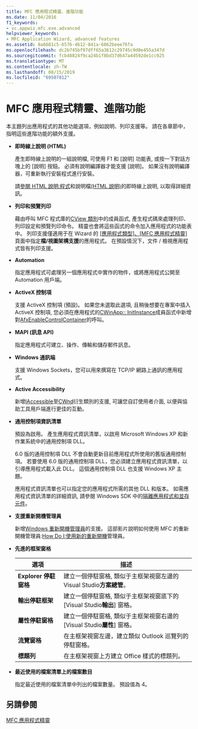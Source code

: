 ```yaml
---
title: MFC 應用程式精靈、進階功能
ms.date: 11/04/2016
f1_keywords:
- vc.appwiz.mfc.exe.advanced
helpviewer_keywords:
- MFC Application Wizard, advanced features
ms.assetid: 8a6681c5-6576-4b12-841a-6862beee76fa
ms.openlocfilehash: dc2b745bf97dff65a3612c29745c9d0e455a347d
ms.sourcegitcommit: fcb48824f9ca24b1f8bd37d647a4d592de1cc925
ms.translationtype: MT
ms.contentlocale: zh-TW
ms.lasthandoff: 08/15/2019
ms.locfileid: "69507812"
---
```

# <a name="advanced-features-mfc-application-wizard"></a>MFC 應用程式精靈、進階功能

本主題列出應用程式的其他功能選項，例如說明、列印支援等。 請在各章節中，指明這些進階功能的額外支援。

- **即時線上說明 (HTML)**

   產生即時線上說明的一組說明檔, 可使用 F1 和 [說明] 功能表, 或按一下對話方塊上的 [說明] 按鈕。 必須有說明編譯器才能支援 [說明]。 如果沒有說明編譯器，可重新執行安裝程式進行安裝。

   請[參閱 HTML 說明:程式](../../mfc/html-help-context-sensitive-help-for-your-programs.md)和說明檔[(HTML 說明)](../../build/reference/help-files-html-help.md)的即時線上說明, 以取得詳細資訊。

- **列印和預覽列印**

   藉由呼叫 MFC 程式庫的[CView 類別](../../mfc/reference/cview-class.md)中的成員函式, 產生程式碼來處理列印、列印設定和預覽列印命令。 精靈也會將這些函式的命令加入應用程式的功能表中。 列印支援僅適用于在 Wizard 的 [[應用程式類型]、[MFC 應用程式精靈]](../../mfc/reference/application-type-mfc-application-wizard.md)頁面中指定**檔/視圖架構支援**的應用程式。 在預設情況下，文件 / 檢視應用程式皆有列印支援。

- **Automation**

   指定應用程式可處理另一個應用程式中實作的物件，或將應用程式公開至 Automation 用戶端。

- **ActiveX 控制項**

   支援 ActiveX 控制項 (預設)。 如果您未選取此選項, 且稍後想要在專案中插入 ActiveX 控制項, 您必須在應用程式的[CWinApp:: InitInstance](../../mfc/reference/cwinapp-class.md#initinstance)成員函式中新增對[AfxEnableControlContainer](ole-initialization.md#afxenablecontrolcontainer)的呼叫。

- **MAPI (訊息 API)**

   指定應用程式可建立、操作、傳輸和儲存郵件訊息。

- **Windows 通訊端**

   支援 Windows Sockets，您可以用來撰寫在 TCP/IP 網路上通訊的應用程式。

- **Active Accessibility**

   新增[IAccessible](/windows/win32/api/oleacc/nn-oleacc-iaccessible)至[CWnd](../../mfc/reference/cwnd-class.md)衍生類別的支援, 可讓您自訂使用者介面, 以便與協助工具用戶端進行更佳的互動。

- **通用控制項資訊清單**

   預設為啟用。 產生應用程式資訊清單，以啟用 Microsoft Windows XP 和新作業系統中的通用控制項 DLL。

   6\.0 版的通用控制項 DLL 不會自動更新目前應用程式所使用的舊版通用控制項。 若要使用 6.0 版的通用控制項 DLL，您必須建立應用程式資訊清單，以引導應用程式載入此 DLL。 這個通用控制項 DLL 也支援 Windows XP 主題。

   應用程式資訊清單也可以指定您的應用程式所需的其他 DLL 和版本。 如需應用程式資訊清單的詳細資訊, 請參閱 Windows SDK 中的[隔離應用程式和並存元件](/windows/win32/SbsCs/isolated-applications-and-side-by-side-assemblies-portal)。

- **支援重新開機管理員**

   新增[Windows 重新開機管理員](/windows/win32/RstMgr/using-restart-manager)的支援。 這部影片說明如何使用 MFC 的重新開機管理員:[How Do I:使用新的重新開機](/previous-versions/visualstudio/visual-studio-2010/dd831853(v%3dvs.100))管理員。

- **先進的框架窗格**

   |選項|描述|
   |------------|-----------------|
   |**Explorer 停駐窗格**|建立一個停駐窗格, 類似于主框架視窗左邊的 Visual Studio**方案總管**。|
   |**輸出停駐框架**|建立一個停駐窗格, 類似于主框架視窗底下的 [Visual Studio**輸出**] 窗格。|
   |**屬性停駐窗格**|建立一個停駐窗格, 類似于主框架視窗右邊的 [Visual Studio**屬性**] 窗格。|
   |**流覽窗格**|在主框架視窗左邊，建立類似 Outlook 巡覽列的停駐窗格。|
   |**標題列**|在主框架視窗上方建立 Office 樣式的標題列。|

- **最近使用的檔案清單上的檔案數目**

   指定最近使用的檔案清單中列出的檔案數量。 預設值為 4。

## <a name="see-also"></a>另請參閱

[MFC 應用程式精靈](../../mfc/reference/mfc-application-wizard.md)

